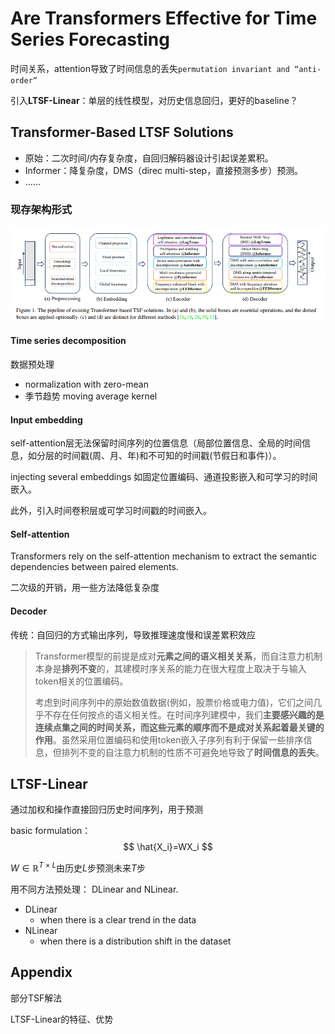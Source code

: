 # Are Transformers Effective for Time Series Forecasting
时间关系，attention导致了时间信息的丢失`permutation invariant and “anti-order”`

引入**LTSF-Linear**：单层的线性模型，对历史信息回归，更好的baseline？

## Transformer-Based LTSF Solutions
- 原始：二次时间/内存复杂度，自回归解码器设计引起误差累积。
- Informer：降复杂度，DMS（direc multi-step，直接预测多步）预测。
- ……

### 现存架构形式
![image-202405021](./plot/Transformer_eff1.png)

#### Time series decomposition
数据预处理
- normalization with zero-mean
- 季节趋势 moving average kernel

#### Input embedding
self-attention层无法保留时间序列的位置信息（局部位置信息、全局的时间信息，如分层的时间戳(周、月、年)和不可知的时间戳(节假日和事件)）。

injecting several embeddings
如固定位置编码、通道投影嵌入和可学习的时间嵌入。

此外，引入时间卷积层或可学习时间戳的时间嵌入。

#### Self-attention
Transformers rely on the self-attention mechanism to extract the semantic dependencies between paired elements.

二次级的开销，用一些方法降低复杂度

#### Decoder
传统：自回归的方式输出序列，导致推理速度慢和误差累积效应

>Transformer模型的前提是成对**元素之间的语义相关关系**，而自注意力机制本身是**排列不变**的，其建模时序关系的能力在很大程度上取决于与输入token相关的位置编码。
>
>考虑到时间序列中的原始数值数据(例如，股票价格或电力值)，它们之间几乎不存在任何按点的语义相关性。在时间序列建模中，我们**主要感兴趣的是连续点集之间的时间关系，而这些元素的顺序而不是成对关系起着最关键的作用**。虽然采用位置编码和使用token嵌入子序列有利于保留一些排序信息，但排列不变的自注意力机制的性质不可避免地导致了**时间信息的丢失**。

## LTSF-Linear
通过加权和操作直接回归历史时间序列，用于预测

basic formulation：
$$
\hat{X_i}=WX_i
$$

$W\in \mathbb{R}^{T\times L}$由历史$L$步预测未来$T$步

用不同方法预处理： DLinear and NLinear.
- DLinear
  - when there is a clear trend in the data
- NLinear
  - when there is a distribution shift in the dataset

## Appendix
部分TSF解法

LTSF-Linear的特征、优势